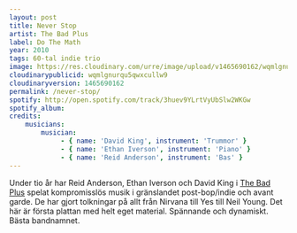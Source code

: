 ```yaml
---
layout: post
title: Never Stop
artist: The Bad Plus
label: Do The Math
year: 2010
tags: 60-tal indie trio
image: https://res.cloudinary.com/urre/image/upload/v1465690162/wqmlgnurqu5qwxcullw9.jpg
cloudinarypublicid: wqmlgnurqu5qwxcullw9
cloudinaryversion: 1465690162
permalink: /never-stop/
spotify: http://open.spotify.com/track/3huev9YLrtVyUbSlw2WKGw
spotify_album: 
credits:
    musicians:
        musician:
             - { name: 'David King', instrument: 'Trummor' }
             - { name: 'Ethan Iverson', instrument: 'Piano' }
             - { name: 'Reid Anderson', instrument: 'Bas' }
---
```


Under tio år har Reid Anderson, Ethan Iverson och David King i <a href="http://en.wikipedia.org/wiki/The_Bad_Plus">The Bad Plus</a> spelat kompromisslös musik i gränslandet post-bop/indie och avant garde. De har gjort tolkningar på allt från Nirvana till Yes till Neil Young. Det här är första plattan med helt eget material. Spännande och dynamiskt. Bästa bandnamnet.